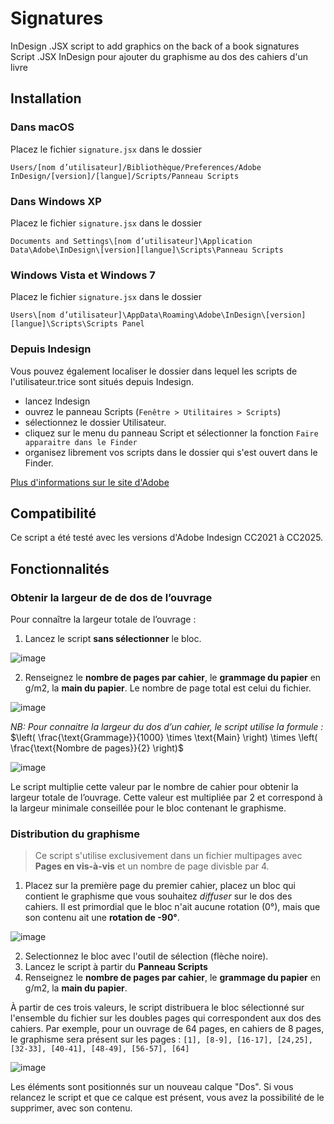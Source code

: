 # Signatures

InDesign .JSX script to add graphics on the back of a book signatures
Script .JSX InDesign pour ajouter du graphisme au dos des cahiers d'un livre

## Installation

### Dans macOS
Placez le fichier `signature.jsx` dans le dossier

`Users/[nom d’utilisateur]/Bibliothèque/Preferences/Adobe InDesign/[version]/[langue]/Scripts/Panneau Scripts`

### Dans Windows XP
Placez le fichier `signature.jsx` dans le dossier

`Documents and Settings\[nom d’utilisateur]\Application Data\Adobe\InDesign\[version][langue]\Scripts\Panneau Scripts`

### Windows Vista et Windows 7
Placez le fichier `signature.jsx` dans le dossier

`Users\[nom d’utilisateur]\AppData\Roaming\Adobe\InDesign\[version][langue]\Scripts\Scripts Panel`

### Depuis Indesign
Vous pouvez également localiser le dossier dans lequel les scripts de l'utilisateur.trice sont situés depuis Indesign.
- lancez Indesign
- ouvrez le panneau Scripts (`Fenêtre > Utilitaires > Scripts`)
- sélectionnez le dossier Utilisateur.
- cliquez sur le menu du panneau Script et sélectionner la fonction `Faire apparaitre dans le Finder`
- organisez librement vos scripts dans le dossier qui s'est ouvert dans le Finder.

[Plus d'informations sur le site d'Adobe](https://helpx.adobe.com/fr/indesign/using/scripting.html)

## Compatibilité
Ce script a été testé avec les versions d'Adobe Indesign CC2021 à CC2025.

## Fonctionnalités

### Obtenir la largeur de de dos de l’ouvrage
Pour connaître la largeur totale de l’ouvrage :

1. Lancez le script **sans sélectionner** le bloc.

![image](https://github.com/user-attachments/assets/5232da7e-083f-4ec9-837b-ff43ded8a448)

2. Renseignez le **nombre de pages par cahier**, le **grammage du papier** en g/m2, la **main du papier**. Le nombre de page total est celui du fichier.

![image](https://github.com/user-attachments/assets/1cee6d59-3e1d-44b3-8b33-db2bb396c03a)

_NB: Pour connaitre la largeur du dos d’un cahier, le script utilise la formule :_ $`\left( \frac{\text{Grammage}}{1000} \times \text{Main} \right) \times \left( \frac{\text{Nombre de pages}}{2} \right)`$

![image](https://github.com/user-attachments/assets/8b397ea2-e33d-408a-8e9b-6e32963f0b53)


Le script multiplie cette valeur par le nombre de cahier pour obtenir la largeur totale de l’ouvrage.
Cette valeur est multipliée par 2 et correspond à la largeur minimale conseillée pour le bloc contenant le graphisme.



### Distribution du graphisme
> Ce script s'utilise exclusivement dans un fichier multipages avec __Pages en vis-à-vis__ et un nombre de page divisble par 4.

1. Placez sur la première page du premier cahier, placez un bloc qui contient le graphisme que vous souhaitez _diffuser_ sur le dos des cahiers. 
Il est primordial que le bloc n'ait aucune rotation (0°), mais que son contenu ait une **rotation de -90°**.

![image](https://github.com/user-attachments/assets/924049f7-2ba6-467f-9920-0566234eaccd)


2. Selectionnez le bloc avec l'outil de sélection (flèche noire).
3. Lancez le script à partir du **Panneau Scripts**
4. Renseignez le **nombre de pages par cahier**, le **grammage du papier** en g/m2, la **main du papier**.

À partir de ces trois valeurs, le script distribuera le bloc sélectionné sur l'ensemble du fichier sur les doubles pages qui correspondent aux dos des cahiers.
Par exemple, pour un ouvrage de 64 pages, en cahiers de 8 pages, le graphisme sera présent sur les pages : `[1], [8-9], [16-17], [24,25], [32-33], [40-41], [48-49], [56-57], [64]`

![image](https://github.com/user-attachments/assets/20ae8eb8-b3ae-4801-a049-5a35fff6b1b9)

Les éléments sont positionnés sur un nouveau calque "Dos".
Si vous relancez le script et que ce calque est présent, vous avez la possibilité de le supprimer, avec son contenu.

